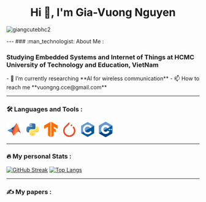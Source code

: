 <h1 align="center">Hi 👋, I'm Gia-Vuong Nguyen</h1>
<p align="left"> <img src="https://komarev.com/ghpvc/?username=giangcutebhc2&label=Profile%20views&color=0e75b6&style=flat" alt="giangcutebhc2" /> </p>
---
### :man_technologist: About Me :
<h3 align="left">Studying Embedded Systems and Internet of Things at HCMC University of Technology and Education, VietNam</h3>
- 🌱 I’m currently researching **AI for wireless communication**
- 📫 How to reach me **vuongng.cce@gmail.com**

---
### :hammer_and_wrench: Languages and Tools :
<div>
  <img src="https://github.com/devicons/devicon/blob/master/icons/matlab/matlab-original.svg" title="MATLAB" alt="MATLAB" width="40" height="40"/>&nbsp;
  <img src="https://github.com/devicons/devicon/blob/master/icons/python/python-original.svg" title="Python" alt="Python" width="40" height="40"/>&nbsp;
  <img src="https://github.com/devicons/devicon/blob/master/icons/tensorflow/tensorflow-original.svg" title="Tensorflow" alt="Tensorflow" width="40" height="40"/>&nbsp;
  <img src="https://github.com/devicons/devicon/blob/master/icons/pytorch/pytorch-original.svg" title="Pytorch" alt="Pytorch" width="40" height="40"/>&nbsp;
  <img src="https://github.com/devicons/devicon/blob/master/icons/c/c-original.svg" title="C" alt="C" width="40" height="40"/>&nbsp;
  <img src="https://github.com/devicons/devicon/blob/master/icons/cplusplus/cplusplus-original.svg" title="C++" alt="C++" width="40" height="40"/>&nbsp;  
</div>

---
### :fire: My personal Stats :
[![GitHub Streak](http://github-readme-streak-stats.herokuapp.com?user=giangcutebhc2&theme=dark&background=000000)](https://git.io/streak-stats)
[![Top Langs](https://github-readme-stats.vercel.app/api/top-langs/?username=giangcutebhc2&layout=compact&theme=vision-friendly-dark)](https://github.com/anuraghazra/github-readme-stats)

---
### :writing_hand: My papers :
